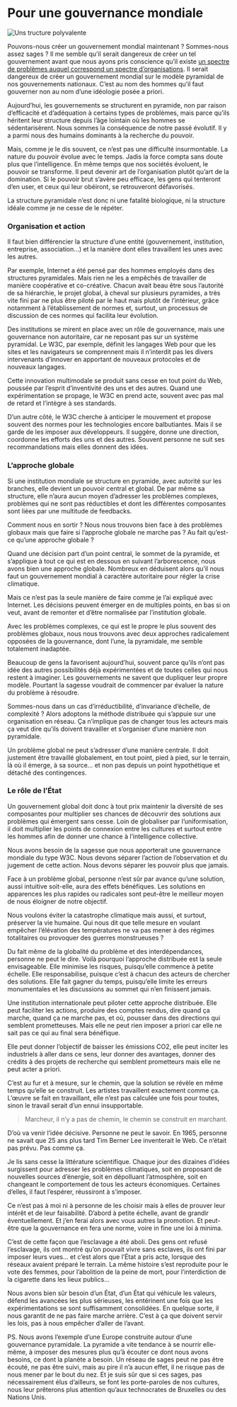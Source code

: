 # Pour une gouvernance mondiale

![Uns tructure polyvalente](https://tcrouzet.com/images_tc/2009/04/englob.gif)

Pouvons-nous créer un gouvernement mondial maintenant ? Sommes-nous assez sages ? Il me semble qu’il serait dangereux de créer un tel gouvernement avant que nous ayons pris conscience qu’il existe [un spectre de problèmes auquel correspond un spectre d’organisations](https://tcrouzet.com/2009/04/27/principe-de-peter-applique-aux-pyramides/). Il serait dangereux de créer un gouvernement mondial sur le modèle pyramidal de nos gouvernements nationaux. C’est au nom des hommes qu’il faut gouverner non au nom d’une idéologie posée a priori.<span id="more-6079"></span>

Aujourd’hui, les gouvernements se structurent en pyramide, non par raison d’efficacité et d’adéquation à certains types de problèmes, mais parce qu’ils héritent leur structure depuis l’âge lointain où les hommes se sédentarisèrent. Nous sommes la conséquence de notre passé évolutif. Il y a parmi nous des humains dominants à la recherche du pouvoir.

 Mais, comme je le dis souvent, ce n’est pas une difficulté insurmontable. La nature du pouvoir évolue avec le temps. Jadis la force compta sans doute plus que l’intelligence. En même temps que nos sociétés évoluent, le pouvoir se transforme. Il peut devenir art de l’organisation plutôt qu’art de la domination. Si le pouvoir brut s’avère peu efficace, les gens qui tenteront d’en user, et ceux qui leur obéiront, se retrouveront défavorisés.

La structure pyramidale n’est donc ni une fatalité biologique, ni la structure idéale comme je ne cesse de le répéter.

### Organisation et action

Il faut bien différencier la structure d’une entité (gouvernement, institution, entreprise, association…) et la manière dont elles travaillent les unes avec les autres.

Par exemple, Internet a été pensé par des hommes employés dans des structures pyramidales. Mais rien ne les a empêchés de travailler de manière coopérative et co-créative. Chacun avait beau être sous l’autorité de sa hiérarchie, le projet global, à cheval sur plusieurs pyramides, a très vite fini par ne plus être piloté par le haut mais plutôt de l’intérieur, grâce notamment à l’établissement de normes et, surtout, un processus de discussion de ces normes qui facilita leur évolution.

Des institutions se mirent en place avec un rôle de gouvernance, mais une gouvernance non autoritaire, car ne reposant pas sur un système pyramidal. Le W3C, par exemple, définit les langages Web pour que les sites et les navigateurs se comprennent mais il n’interdit pas les divers intervenants d’innover en apportant de nouveaux protocoles et de nouveaux langages.

Cette innovation multimodale se produit sans cesse en tout point du Web, poussée par l’esprit d’inventivité des uns et des autres. Quand une expérimentation se propage, le W3C en prend acte, souvent avec pas mal de retard et l’intègre à ses standards.

D’un autre côté, le W3C cherche à anticiper le mouvement et propose souvent des normes pour les technologies encore balbutiantes. Mais il se garde de les imposer aux développeurs. Il suggère, donne une direction, coordonne les efforts des uns et des autres. Souvent personne ne suit ses recommandations mais elles donnent des idées.

### L’approche globale

Si une institution mondiale se structure en pyramide, avec autorité sur les branches, elle devient un pouvoir central et global. De par même sa structure, elle n’aura aucun moyen d’adresser les problèmes complexes, problèmes qui ne sont pas réductibles et dont les différentes composantes sont liées par une multitude de feedbacks.

Comment nous en sortir ? Nous nous trouvons bien face à des problèmes globaux mais que faire si l’approche globale ne marche pas ? Au fait qu’est-ce qu’une approche globale ?

Quand une décision part d’un point central, le sommet de la pyramide, et s’applique à tout ce qui est en dessous en suivant l’arborescence, nous avons bien une approche globale. Nombreux en déduisent alors qu’il nous faut un gouvernement mondial à caractère autoritaire pour régler la crise climatique.

Mais ce n’est pas la seule manière de faire comme je l’ai expliqué avec Internet. Les décisions peuvent émerger en de multiples points, en bas si on veut, avant de remonter et d’être normalisée par l’institution globale.

Avec les problèmes complexes, ce qui est le propre le plus souvent des problèmes globaux, nous nous trouvons avec deux approches radicalement opposées de la gouvernance, dont l’une, la pyramidale, me semble totalement inadaptée.

Beaucoup de gens la favorisent aujourd’hui, souvent parce qu’ils n’ont pas idée des autres possibilités déjà expérimentées et de toutes celles qui nous restent à imaginer. Les gouvernements ne savent que dupliquer leur propre modèle. Pourtant la sagesse voudrait de commencer par évaluer la nature du problème à résoudre.

Sommes-nous dans un cas d’irréductibilité, d’invariance d’échelle, de complexité ? Alors adoptons la méthode distribuée qui s’appuie sur une organisation en réseau. Ça n’implique pas de changer tous les acteurs mais ça veut dire qu’ils doivent travailler et s’organiser d’une manière non pyramidale.

Un problème global ne peut s’adresser d’une manière centrale. Il doit justement être travaillé globalement, en tout point, pied à pied, sur le terrain, là où il émerge, à sa source… et non pas depuis un point hypothétique et détaché des contingences.

### Le rôle de l’État

Un gouvernement global doit donc à tout prix maintenir la diversité de ses composantes pour multiplier ses chances de découvrir des solutions aux problèmes qui émergent sans cesse. Loin de globaliser par l’uniformisation, il doit multiplier les points de connexion entre les cultures et surtout entre les hommes afin de donner une chance à l’intelligence collective.

Nous avons besoin de la sagesse que nous apporterait une gouvernance mondiale du type W3C. Nous devons séparer l’action de l’observation et du jugement de cette action. Nous devons séparer les pouvoir plus que jamais.

Face à un problème global, personne n’est sûr par avance qu’une solution, aussi intuitive soit-elle, aura des effets bénéfiques. Les solutions en apparences les plus rapides ou radicales sont peut-être le meilleur moyen de nous éloigner de notre objectif.

Nous voulons éviter la catastrophe climatique mais aussi, et surtout, préserver la vie humaine. Qui nous dit que telle mesure en voulant empêcher l’élévation des températures ne va pas mener à des régimes totalitaires ou provoquer des guerres monstrueuses ?

Du fait même de la globalité du problème et des interdépendances, personne ne peut le dire. Voilà pourquoi l’approche distribuée est la seule envisageable. Elle minimise les risques, puisqu’elle commence à petite échelle. Elle responsabilise, puisque c’est à chacun des acteurs de chercher des solutions. Elle fait gagner du temps, puisqu’elle limite les erreurs monumentales et les discussions au sommet qui n’en finissent jamais.

Une institution internationale peut piloter cette approche distribuée. Elle peut faciliter les actions, produire des comptes rendus, dire quand ça marche, quand ça ne marche pas, et où, pousser dans des directions qui semblent prometteuses. Mais elle ne peut rien imposer a priori car elle ne sait pas ce qui au final sera bénéfique.

Elle peut donner l’objectif de baisser les émissions CO2, elle peut inciter les industriels à aller dans ce sens, leur donner des avantages, donner des crédits à des projets de recherche qui semblent prometteurs mais elle ne peut acter a priori.

C’est au fur et à mesure, sur le chemin, que la solution se révèle en même temps qu’elle se construit. Les artistes travaillent exactement comme ça. L’œuvre se fait en travaillant, elle n’est pas calculée une fois pour toutes, sinon le travail serait d’un ennui insupportable.

> Marcheur, il n’y a pas de chemin, le chemin se construit en marchant.

D’où va venir l’idée décisive. Personne ne peut le savoir. En 1965, personne ne savait que 25 ans plus tard Tim Berner Lee inventerait le Web. Ce n’était pas prévu. Pas comme ça.

Je lis sans cesse la littérature scientifique. Chaque jour des dizaines d’idées surgissent pour adresser les problèmes climatiques, soit en proposant de nouvelles sources d’énergie, soit en dépolluant l’atmosphère, soit en changeant le comportement de tous les acteurs économiques. Certaines d’elles, il faut l’espérer, réussiront à s’imposer.

Ce n’est pas à moi ni à personne de les choisir mais à elles de prouver leur intérêt et de leur faisabilité. D’abord à petite échelle, avant de grandir éventuellement. Et j’en ferai alors avec vous autres la promotion. Et peut-être que la gouvernance en fera une norme, voire in fine une loi à minima.

C’est de cette façon que l’esclavage a été aboli. Des gens ont refusé l’esclavage, ils ont montré qu’on pouvait vivre sans esclaves, ils ont fini par imposer leurs vues… et c’est alors que l’État a pris acte, lorsque des réseaux avaient préparé le terrain. La même histoire s’est reproduite pour le vote des femmes, pour l’abolition de la peine de mort, pour l’interdiction de la cigarette dans les lieux publics…

Nous avons bien sûr besoin d’un État, d’un État qui véhicule les valeurs, défend les avancées les plus sérieuses, les entérinent une fois que les expérimentations se sont suffisamment consolidées. En quelque sorte, il nous garantit de ne pas faire marche arrière. C’est à ça que doivent servir les lois, pas à nous empêcher d’aller de l’avant.

PS. Nous avons l’exemple d’une Europe construite autour d’une gouvernance pyramidale. La pyramide a vite tendance à se nourrir elle-même, à imposer des mesures plus qu’à écouter ce dont nous avons besoins, ce dont la planète a besoin. Un réseau de sages peut ne pas être écouté, ne pas être suivi, mais au pire il n’a aucun effet, il ne risque pas de nous mener par le bout du nez. Et je suis sûr que si ces sages, pas nécessairement élus d’ailleurs, se font les porte-paroles de nos cultures, nous leur prêterons plus attention qu’aux technocrates de Bruxelles ou des Nations Unis.